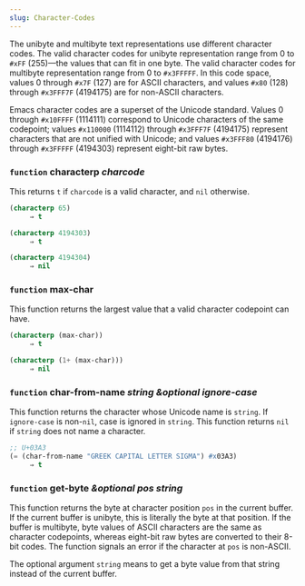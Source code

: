 ```yaml
---
slug: Character-Codes
---
```


The unibyte and multibyte text representations use different character codes. The valid character codes for unibyte representation range from 0 to `#xFF` (255)—the values that can fit in one byte. The valid character codes for multibyte representation range from 0 to `#x3FFFFF`. In this code space, values 0 through `#x7F` (127) are for ASCII characters, and values `#x80` (128) through `#x3FFF7F` (4194175) are for non-ASCII characters.

Emacs character codes are a superset of the Unicode standard. Values 0 through `#x10FFFF` (1114111) correspond to Unicode characters of the same codepoint; values `#x110000` (1114112) through `#x3FFF7F` (4194175) represent characters that are not unified with Unicode; and values `#x3FFF80` (4194176) through `#x3FFFFF` (4194303) represent eight-bit raw bytes.

### <span className="tag function">`function`</span> **characterp** *charcode*

This returns `t` if `charcode` is a valid character, and `nil` otherwise.

```lisp
(characterp 65)
     ⇒ t
```

```lisp
(characterp 4194303)
     ⇒ t
```

```lisp
(characterp 4194304)
     ⇒ nil
```

### <span className="tag function">`function`</span> **max-char**

This function returns the largest value that a valid character codepoint can have.

```lisp
(characterp (max-char))
     ⇒ t
```

```lisp
(characterp (1+ (max-char)))
     ⇒ nil
```

### <span className="tag function">`function`</span> **char-from-name** *string \&optional ignore-case*

This function returns the character whose Unicode name is `string`. If `ignore-case` is non-`nil`, case is ignored in `string`. This function returns `nil` if `string` does not name a character.

```lisp
;; U+03A3
(= (char-from-name "GREEK CAPITAL LETTER SIGMA") #x03A3)
     ⇒ t
```

### <span className="tag function">`function`</span> **get-byte** *\&optional pos string*

This function returns the byte at character position `pos` in the current buffer. If the current buffer is unibyte, this is literally the byte at that position. If the buffer is multibyte, byte values of ASCII characters are the same as character codepoints, whereas eight-bit raw bytes are converted to their 8-bit codes. The function signals an error if the character at `pos` is non-ASCII.

The optional argument `string` means to get a byte value from that string instead of the current buffer.
